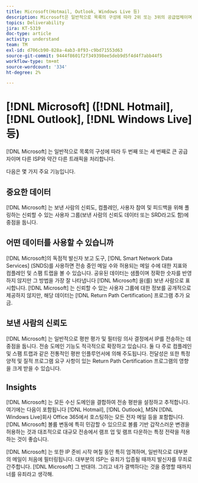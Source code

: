 ```yaml
---
title: Microsoft(Hotmail, Outlook, Windows Live 등)
description: Microsoft은 일반적으로 목록의 구성에 따라 2위 또는 3위의 공급업체이며 다른 ISP와 약간 다른 트래픽을 처리합니다.
topics: Deliverability
jira: KT-5319
doc-type: article
activity: understand
team: TM
exl-id: d706cb90-828a-4ab3-8f93-c9bd71553d63
source-git-commit: 9444f8601f2f349398ee5deb9d5f4d4f7abb44f5
workflow-type: tm+mt
source-wordcount: '334'
ht-degree: 2%

---
```


# [!DNL Microsoft] ([!DNL Hotmail], [!DNL Outlook], [!DNL Windows Live]등)

[!DNL Microsoft] 는 일반적으로 목록의 구성에 따라 두 번째 또는 세 번째로 큰 공급자이며 다른 ISP와 약간 다른 트래픽을 처리합니다.

다음은 몇 가지 주요 기능입니다.

## 중요한 데이터

[!DNL Microsoft] 는 보낸 사람의 신뢰도, 컴플레인, 사용자 참여 및 피드백을 위해 폴링하는 신뢰할 수 있는 사용자 그룹(보낸 사람의 신뢰도 데이터 또는 SRD라고도 함)에 중점을 둡니다.

## 어떤 데이터를 사용할 수 있습니까

[!DNL Microsoft]의 독점적 발신자 보고 도구, [!DNL Smart Network Data Services] (SNDS)를 사용하면 전송 중인 메일 수와 허용되는 메일 수에 대한 지표와 컴플레인 및 스팸 트랩을 볼 수 있습니다. 공유된 데이터는 샘플이며 정확한 숫자를 반영하지 않지만 그 방법을 가장 잘 나타냅니다 [!DNL Microsoft] 을(를) 보낸 사람으로 표시합니다. [!DNL Microsoft] 는 신뢰할 수 있는 사용자 그룹에 대한 정보를 공개적으로 제공하지 않지만, 해당 데이터는 [!DNL Return Path Certification] 프로그램 추가 요금.

## 보낸 사람의 신뢰도

[!DNL Microsoft] 는 일반적으로 평판 평가 및 필터링 의사 결정에서 IP를 전송하는 데 중점을 둡니다. 전송 도메인 기능도 적극적으로 확장하고 있습니다. 둘 다 주로 컴플레인 및 스팸 트랩과 같은 전통적인 평판 인플루언서에 의해 주도됩니다. 전달성은 또한 특정 양적 및 질적 프로그램 요구 사항이 있는 Return Path Certification 프로그램의 영향을 크게 받을 수 있습니다.

## Insights

[!DNL Microsoft] 는 모든 수신 도메인을 결합하여 전송 평판을 설정하고 추적합니다. 여기에는 다음이 포함됩니다 [!DNL Hotmail], [!DNL Outlook], MSN [!DNL Windows Live]회사 Office 365에서 호스팅하는 모든 전자 메일 등을 포함합니다. [!DNL Microsoft] 볼륨 변동에 특히 민감할 수 있으므로 볼륨 기반 갑작스러운 변경을 허용하는 것과 대조적으로 대규모 전송에서 램프 업 및 램프 다운하는 특정 전략을 적용하는 것이 좋습니다.

[!DNL Microsoft] 는 또한 IP 준비 시작 며칠 동안 특히 엄격하며, 일반적으로 대부분의 메일이 처음에 필터링됩니다. 대부분의 ISP는 유죄가 입증될 때까지 발신자를 무죄로 간주합니다. [!DNL Microsoft] 그 반대야. 그리고 네가 결백하다는 것을 증명할 때까지 너를 유죄라고 생각해.
